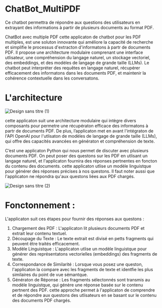 # ChatBot_MultiPDF
Ce chatbot permettra de répondre aux questions des utilisateurs en extrayant des informations à partir de plusieurs documents au format PDF.

ChatBot avec multiple PDF
cette applicaton de chatbot pour les PDF multiples, est une soluton innovante qui améliore la capacité de recherche et simplifie le processus d'extracton d'informatons à partr de documents PDF. Il propose une architecture modulaire comprenant une interface utlisateur, une compréhension du langage naturel, un stockage vectoriel, des embeddings, et des modèles de langage de grande taille (LLMs). Le chatbot peut interpréter des requêtes en langage naturel, récupérer efficacement des informatons dans les documents PDF, et maintenir la cohérence contextuelle dans les conversatons.

# L'architecture 

![Design sans titre (1)](https://github.com/msallabdelziz/ChatBot_MultiPDF/assets/103082517/a7220f2c-46d0-4d47-9544-58226be1ac9b)

cette applicaton suit une architecture modulaire qui intègre divers composants pour permetre une récupératon efficace des informatons à partr de documents PDF.
De plus, l’applicaton met en avant l'intégraton de l'API OpenAI pour l'utlisaton de modèles de langage de grande taille (LLMs), qui offre des capacités avancées en génératon et compréhension de texte.

C’est une applicaton Python qui nous permet de discuter avec plusieurs documents PDF. On peut poser des questons sur les PDF en utlisant un langage naturel, et l'applicaton fournira des réponses pertnentes en foncton du contenu des documents. cette applicaton utlise un modèle linguistque pour générer des réponses précises à nos questons. Il faut noter aussi que l'applicaton ne répondra qu'aux questons liées aux PDF chargés.


![Design sans titre (2)](https://github.com/msallabdelziz/ChatBot_MultiPDF/assets/103082517/cf26b1e4-ed3c-487d-adb9-716bcb6f4cc5)

   
# Fonctonnement :
 L'applicaton suit ces étapes pour fournir des réponses aux questons :
1. Chargement des PDF : L'applicaton lit plusieurs documents PDF et extrait leur contenu textuel.
2. Découpage du Texte : Le texte extrait est divisé en petts fragments qui peuvent être traités efficacement.
3. Modèle Linguistque : L'applicaton utlise un modèle linguistque pour générer des représentatons vectorielles (embeddings) des fragments de texte.
4. Correspondance de Similarité : Lorsque vous posez une queston, l'applicaton la compare avec les fragments de texte et identfie les plus similaires du point de vue sémantque.
5. Génératon de Réponse : Les fragments sélectonnés sont transmis au modèle linguistque, qui génère une réponse basée sur le contenu pertnent des PDF.
cette approche permet à l'applicaton de comprendre et de répondre aux questons des utlisateurs en se basant sur le contenu des documents PDF chargés.
